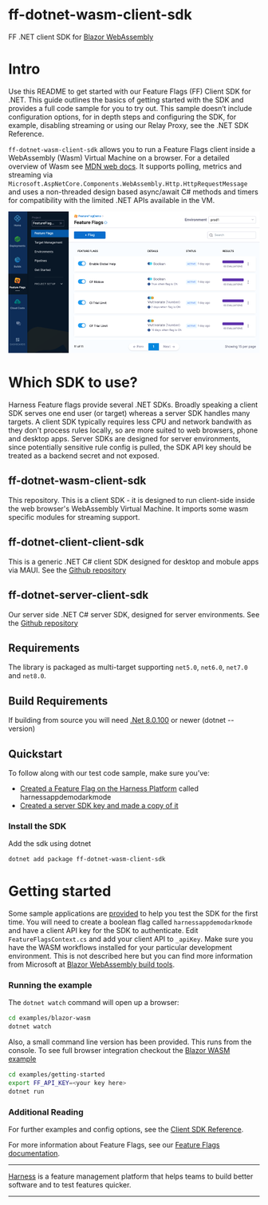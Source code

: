 # ff-dotnet-wasm-client-sdk
FF .NET client SDK for [Blazor WebAssembly](https://dotnet.microsoft.com/en-us/apps/aspnet/web-apps/blazor)

# Intro
Use this README to get started with our Feature Flags (FF) Client SDK for .NET. This guide outlines the basics of getting started with the SDK and provides a full code sample for you to try out. This sample doesn’t include configuration options, for in depth steps and configuring the SDK, for example, disabling streaming or using our Relay Proxy, see the .NET SDK Reference.

`ff-dotnet-wasm-client-sdk` allows you to run a Feature Flags client inside a WebAssembly (Wasm) Virtual Machine on a browser. For a detailed overview of Wasm see [MDN web docs](https://developer.mozilla.org/en-US/docs/WebAssembly).
It supports polling, metrics and streaming via `Microsoft.AspNetCore.Components.WebAssembly.Http.HttpRequestMessage` and uses a non-threaded design based async/await C# methods and timers for compatibility with the limited .NET APIs available in the VM.


![FeatureFlags](docs/images/ff-gui.png)


# Which SDK to use?

Harness Feature flags provide several .NET SDKs. Broadly speaking a client SDK serves one end user (or target) whereas a server SDK handles many targets.
A client SDK typically requires less CPU and network bandwith as they don't process rules locally, so are more suited to web browsers, phone and desktop apps.
Server SDKs are designed for server environments, since potentially sensitive rule config is pulled, the SDK API key should be treated as a backend secret and not exposed.

## ff-dotnet-wasm-client-sdk

This repository. This is a client SDK - it is designed to run client-side inside the web browser's WebAssembly Virtual Machine.
It imports some wasm specific modules for streaming support.

## ff-dotnet-client-client-sdk

This is a generic .NET C# client SDK designed for desktop and mobule apps via MAUI. See the [Github repository](https://github.com/harness/ff-dotnet-client-sdk)

## ff-dotnet-server-client-sdk

Our server side .NET C# server SDK, designed for server environments. See the [Github repository](https://github.com/harness/ff-dotnet-server-sdk)


## Requirements
The library is packaged as multi-target supporting  `net5.0`, `net6.0`, `net7.0`  and `net8.0`.

## Build Requirements
If building from source you will need [.Net 8.0.100](https://dotnet.microsoft.com/en-us/download/dotnet/8.0) or newer (dotnet --version)<br>


## Quickstart
To follow along with our test code sample, make sure you’ve:

- [Created a Feature Flag on the Harness Platform](https://ngdocs.harness.io/article/1j7pdkqh7j-create-a-feature-flag) called harnessappdemodarkmode
- [Created a server SDK key and made a copy of it](https://ngdocs.harness.io/article/1j7pdkqh7j-create-a-feature-flag#step_3_create_an_sdk_key)


### Install the SDK
Add the sdk using dotnet
```bash
dotnet add package ff-dotnet-wasm-client-sdk
```


# Getting started

Some sample applications are [provided](examples/) to help you test the SDK for the first time.
You will need to create a boolean flag called `harnessappdemodarkmode` and have a client API key for the SDK to authenticate. Edit `FeatureFlagsContext.cs` and add your client API to `_apiKey`.
Make sure you have the WASM workflows installed for your particular development environment. This is not described here but you can find more information from Microsoft at [Blazor WebAssembly build tools](https://learn.microsoft.com/en-us/aspnet/core/blazor/webassembly-build-tools-and-aot?view=aspnetcore-8.0).


### Running the example

The `dotnet watch` command will open up a browser:

```bash
cd examples/blazor-wasm
dotnet watch
```

Also, a small command line version has been provided. This runs from the console. To see full browser integration checkout the [Blazor WASM example](examples/blazor-wasm)

```bash
cd examples/getting-started
export FF_API_KEY=<your key here>
dotnet run
```


### Additional Reading


For further examples and config options, see the [Client SDK Reference](https://developer.harness.io/docs/category/client-sdk-guides).

For more information about Feature Flags, see our [Feature Flags documentation](https://ngdocs.harness.io/article/0a2u2ppp8s-getting-started-with-feature-flags).


-------------------------
[Harness](https://www.harness.io/) is a feature management platform that helps teams to build better software and to
test features quicker.

-------------------------
